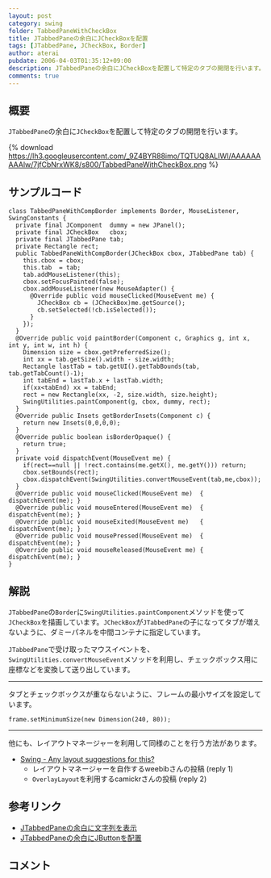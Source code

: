 ```yaml
---
layout: post
category: swing
folder: TabbedPaneWithCheckBox
title: JTabbedPaneの余白にJCheckBoxを配置
tags: [JTabbedPane, JCheckBox, Border]
author: aterai
pubdate: 2006-04-03T01:35:12+09:00
description: JTabbedPaneの余白にJCheckBoxを配置して特定のタブの開閉を行います。
comments: true
---
```

## 概要
`JTabbedPane`の余白に`JCheckBox`を配置して特定のタブの開閉を行います。

{% download https://lh3.googleusercontent.com/_9Z4BYR88imo/TQTUQ8ALIWI/AAAAAAAAAlw/7jfCbNrxWK8/s800/TabbedPaneWithCheckBox.png %}

## サンプルコード
<pre class="prettyprint"><code>class TabbedPaneWithCompBorder implements Border, MouseListener, SwingConstants {
  private final JComponent  dummy = new JPanel();
  private final JCheckBox   cbox;
  private final JTabbedPane tab;
  private Rectangle rect;
  public TabbedPaneWithCompBorder(JCheckBox cbox, JTabbedPane tab) {
    this.cbox = cbox;
    this.tab  = tab;
    tab.addMouseListener(this);
    cbox.setFocusPainted(false);
    cbox.addMouseListener(new MouseAdapter() {
      @Override public void mouseClicked(MouseEvent me) {
        JCheckBox cb = (JCheckBox)me.getSource();
        cb.setSelected(!cb.isSelected());
      }
    });
  }
  @Override public void paintBorder(Component c, Graphics g, int x, int y, int w, int h) {
    Dimension size = cbox.getPreferredSize();
    int xx = tab.getSize().width - size.width;
    Rectangle lastTab = tab.getUI().getTabBounds(tab, tab.getTabCount()-1);
    int tabEnd = lastTab.x + lastTab.width;
    if(xx&lt;tabEnd) xx = tabEnd;
    rect = new Rectangle(xx, -2, size.width, size.height);
    SwingUtilities.paintComponent(g, cbox, dummy, rect);
  }
  @Override public Insets getBorderInsets(Component c) {
    return new Insets(0,0,0,0);
  }
  @Override public boolean isBorderOpaque() {
    return true;
  }
  private void dispatchEvent(MouseEvent me) {
    if(rect==null || !rect.contains(me.getX(), me.getY())) return;
    cbox.setBounds(rect);
    cbox.dispatchEvent(SwingUtilities.convertMouseEvent(tab,me,cbox));
  }
  @Override public void mouseClicked(MouseEvent me)  { dispatchEvent(me); }
  @Override public void mouseEntered(MouseEvent me)  { dispatchEvent(me); }
  @Override public void mouseExited(MouseEvent me)   { dispatchEvent(me); }
  @Override public void mousePressed(MouseEvent me)  { dispatchEvent(me); }
  @Override public void mouseReleased(MouseEvent me) { dispatchEvent(me); }
}
</code></pre>

## 解説
`JTabbedPane`の`Border`に`SwingUtilities.paintComponent`メソッドを使って`JCheckBox`を描画しています。`JCheckBox`が`JTabbedPane`の子になってタブが増えないように、ダミーパネルを中間コンテナに指定しています。

`JTabbedPane`で受け取ったマウスイベントを、`SwingUtilities.convertMouseEvent`メソッドを利用し、チェックボックス用に座標などを変換して送り出しています。

- - - -
タブとチェックボックスが重ならないように、フレームの最小サイズを設定しています。

<pre class="prettyprint"><code>frame.setMinimumSize(new Dimension(240, 80));
</code></pre>

- - - -
他にも、レイアウトマネージャーを利用して同様のことを行う方法があります。

- [Swing - Any layout suggestions for this?](https://forums.oracle.com/thread/1389350)
    - レイアウトマネージャーを自作するweebibさんの投稿 (reply 1)
    - `OverlayLayout`を利用するcamickrさんの投稿 (reply 2)

<!-- dummy comment line for breaking list -->

## 参考リンク
- [JTabbedPaneの余白に文字列を表示](http://ateraimemo.com/Swing/TabbedPaneWithText.html)
- [JTabbedPaneの余白にJButtonを配置](http://ateraimemo.com/Swing/TabbedPaneWithButton.html)

<!-- dummy comment line for breaking list -->

## コメント

